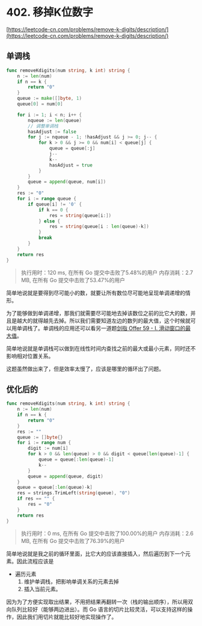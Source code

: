 # 402. 移掉K位数字
[https://leetcode-cn.com/problems/remove-k-digits/description/](https://leetcode-cn.com/problems/remove-k-digits/description/) 
## 单调栈
```go
func removeKdigits(num string, k int) string {
	n := len(num)
	if n == k {
		return "0"
	}
	queue := make([]byte, 1)
	queue[0] = num[0]

	for i := 1; i < n; i++ {
		nqueue := len(queue)
		// 调整单调栈
		hasAdjust := false
		for j := nqueue - 1; !hasAdjust && j >= 0; j-- {
			for k > 0 && j >= 0 && num[i] < queue[j] {
				queue = queue[:j]
				j--
				k--
				hasAdjust = true
			}
		}
		queue = append(queue, num[i])
	}
	res := "0"
	for i := range queue {
		if queue[i] != '0' {
			if k == 0 {
				res = string(queue[i:])
			} else {
				res = string(queue[i : len(queue)-k])
			}
			break
		}
	}
	return res
}
```
>执行用时：120 ms, 在所有 Go 提交中击败了5.48%的用户
内存消耗：2.7 MB, 在所有 Go 提交中击败了53.47%的用户

简单地说就是要得到尽可能小的数，就要让所有数位尽可能地呈现单调递增的情形。

为了能够做到单调递增，那我们就需要尽可能地去掉该数位之前的比它大的数，并且是越大的就得越先去掉。所以我们需要知道左边的数列的最大值，这个时候就可以用单调栈了。单调栈的应用还可以看另一道题[剑指 Offer 59 - I. 滑动窗口的最大值](..\剑指-Offer-59---I.-滑动窗口的最大值\README.md)。

简单地说就是单调栈可以做到在线性时间内查找之前的最大或最小元素，同时还不影响相对位置关系。

这题虽然做出来了，但是效率太慢了，应该是哪里的循环出了问题。


## 优化后的
```go
func removeKdigits(num string, k int) string {
	n := len(num)
	if n == k {
		return "0"
	}
	res := ""
	queue := []byte{}
	for i := range num {
		digit := num[i]
		for k > 0 && len(queue) > 0 && digit < queue[len(queue)-1] {
			queue = queue[:len(queue)-1]
			k--
		}
		queue = append(queue, digit)
	}
	queue = queue[:len(queue)-k]
	res = strings.TrimLeft(string(queue), "0")
	if res == "" {
		res = "0"
	}
	return res
}
```
>执行用时：0 ms, 在所有 Go 提交中击败了100.00%的用户
内存消耗：2.6 MB, 在所有 Go 提交中击败了76.39%的用户

简单地说就是我之前的循环里面，比它大的应该直接插入，然后遍历到下一个元素。因此流程应该是

- 遍历元素
    1. 维护单调栈，把影响单调关系的元素去掉
    2. 插入当前元素。

因为为了方便实现取出结果，不用把结果再翻转一次（栈的输出顺序），所以用双向队列比较好（能够两边进出）。而 Go 语言的切片比较灵活，可以支持这样的操作，因此我们用切片就能比较好地实现操作了。